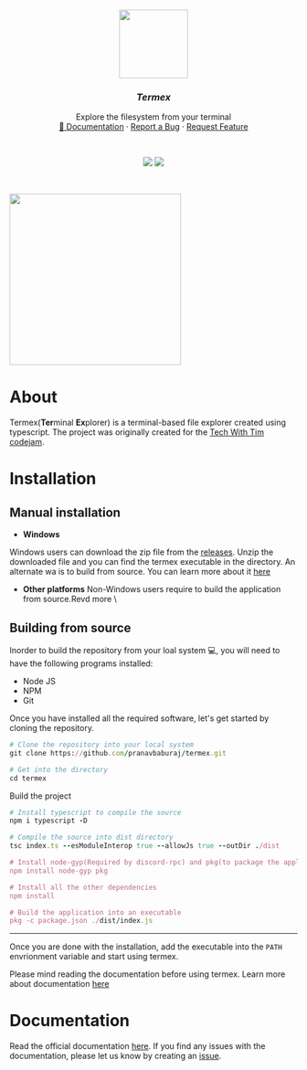 
<br />
<p align="center">
  <img src="https://i.imgur.com/uP8MCw0.gif" height="120">
  <h3 align="center"><i><strong>Termex</strong></i></h3>

  <p align="center">
    Explore the filesystem from your terminal
  <br />
    <a href="https://github.com/pranavbaburaj/termex/blob/main/docs/README.md">📖 Documentation</a>
    ·
    <a href="https://github.com/pranavbaburaj/termex/issues">Report a Bug</a>
    ·
    <a href="https://github.com/pranavbaburaj/termex/pulls">Request Feature</a>
  </p>
  <br>
  <p align="center">
    <img src="https://img.shields.io/discord/808537055177080892.svg">
    <img src="https://badges.frapsoft.com/os/v1/open-source.svg?v=103">   
  </p>
  <br />

</p>

<img src="https://user-images.githubusercontent.com/70764593/124089457-89068e80-da71-11eb-9ddb-e51cf84a0369.gif" height="300">

# About

Termex(**Ter**minal **Ex**plorer) is a terminal-based file explorer created using typescript. The project was originally created for the [Tech With Tim codejam](https://twtcodejam.net).

# Installation

## Manual installation

- **Windows**

Windows users can download the zip file from the [releases](https://github.com/pranavbaburaj/termex/releases/latest/). Unzip the downloaded file and you can find the termex executable in the directory. An alternate wa is to build from source. You can learn more about it [here](https://github.com/pranavbaburaj/termex#building-from-source)

- **Other platforms**
Non-Windows users require to build the application from source.Revd more \

## Building from source

Inorder to build the repository from your loal system 💻, you will need to have the following programs installed:

- Node JS
- NPM
- Git

Once you have installed all the required software, let's get started by cloning the repository.

```rb
# Clone the repository into your local system
git clone https://github.com/pranavbaburaj/termex.git

# Get into the directory
cd termex
```
Build the project
```rb
# Install typescript to compile the source
npm i typescript -D

# Compile the source into dist directory
tsc index.ts --esModuleInterop true --allowJs true --outDir ./dist

# Install node-gyp(Required by discord-rpc) and pkg(to package the application)
npm install node-gyp pkg 

# Install all the other dependencies
npm install

# Build the application into an executable
pkg -c package.json ./dist/index.js
```

<hr>

Once you are done with the installation, add the executable into the `PATH` envrionment variable and start using termex.

Please mind reading the documentation before using termex. Learn more about documentation [here](https://github.com/pranavbaburaj/termex#Documentation)

# Documentation
Read the official documentation [here](https://github.com/pranavbaburaj/termex/blob/main/docs/README.md). If you find any issues with the documentation, please let us know by creating an [issue](https://github.com/pranavbaburaj/termex/issues/new).

